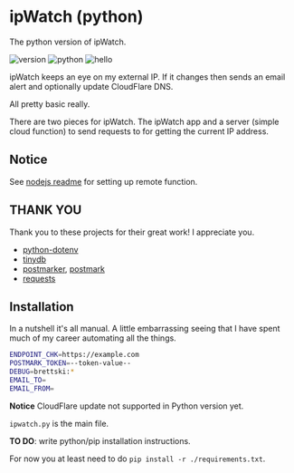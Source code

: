 # ipWatch (python)

The python version of ipWatch.

![version](https://img.shields.io/badge/version-1.0.0-blue)
![python](https://img.shields.io/badge/nodejs->=3.9-3776AB)
![hello](https://img.shields.io/badge/hi-👋-lightgray)

ipWatch keeps an eye on my external IP. If it changes then sends an email alert and optionally update CloudFlare DNS.

All pretty basic really.

There are two pieces for ipWatch. The ipWatch app and a server (simple cloud function) to send requests to for getting the current IP address.

## Notice

See [nodejs readme](../nodejs/readme.md) for setting up remote function.

## THANK YOU

Thank you to these projects for their great work! I appreciate you.

- [python-dotenv](https://pypi.org/project/python-dotenv/)
- [tinydb](https://tinydb.readthedocs.io/en/latest/)
- [postmarker](https://postmarkapp.com/send-email/python), [postmark](https://postmarkapp.com)
- [requests](https://requests.readthedocs.io/en/latest/)

## Installation

In a nutshell it's all manual. A little embarrassing seeing that I have spent much of my career automating all the things.

```sh
ENDPOINT_CHK=https://example.com
POSTMARK_TOKEN=--token-value--
DEBUG=brettski:*
EMAIL_TO=
EMAIL_FROM=
```

**Notice** CloudFlare update not supported in Python version yet.

`ipwatch.py` is the main file.

**TO DO**: write python/pip installation instructions.  

For now you at least need to do `pip install -r ./requirements.txt`.
